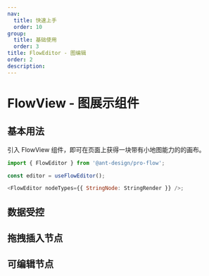 ```yaml
---
nav:
  title: 快速上手
  order: 10
group:
  title: 基础使用
  order: 3
title: FlowEditor - 图编辑
order: 2
description:
---
```


# FlowView - 图展示组件

## 基本用法

引入 FlowView 组件，即可在页面上获得一块带有小地图能力的的画布。

```js
import { FlowEditor } from '@ant-design/pro-flow';

const editor = useFlowEditor();

<FlowEditor nodeTypes={{ StringNode: StringRender }} />;
```

<code src='./demos/flowEditor/base.tsx'></code>

## 数据受控

<code src='./demos/flowEditor/proBase.tsx'></code>

<!-- 下一期补充 -->

## 拖拽插入节点

<code src='./demos/flowEditor/dragAddNode.tsx'></code>

## 可编辑节点

<code src="./demos/flowEditor/editFlowDemo.tsx"></code>
